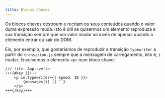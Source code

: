 ```yaml
---
title: Blocos Chaves
---
```


Os blocos chaves destroem e recriam os seus conteúdos quando o valor duma expressão muda. Isto é útil se quisermos um elemento reproduza a sua transição sempre que um valor mudar ao invés de apenas quando o elemento entrar ou sair do DOM.

Eis, por exemplo, que gostaríamos de reproduzir a transição `typewriter` a partir do `transition.js` sempre que a mensagem de carregamento, isto é, `i` mudar. Envolvemos o elemento `<p>` num bloco chave:

```svelte
/// file: App.svelte
+++{#key i}+++
	<p in:typewriter={{ speed: 10 }}>
		{messages[i] || ''}
	</p>
+++{/key}+++
```